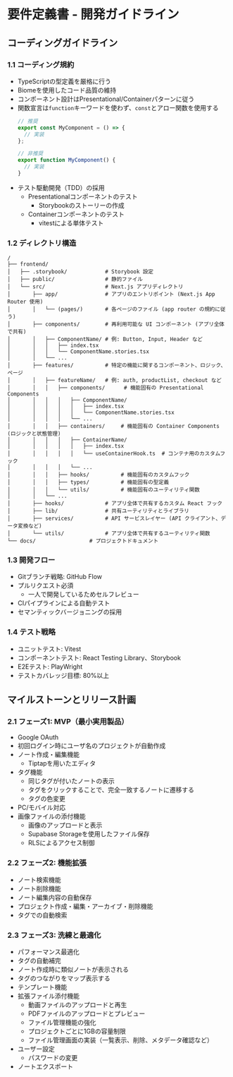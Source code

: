 # 要件定義書 - 開発ガイドライン

## コーディングガイドライン

### 1.1 コーディング規約
- TypeScriptの型定義を厳格に行う
- Biomeを使用したコード品質の維持
- コンポーネント設計はPresentational/Containerパターンに従う
- 関数宣言は`function`キーワードを使わず、`const`とアロー関数を使用する
  ```typescript
  // 推奨
  export const MyComponent = () => {
    // 実装
  };

  // 非推奨
  export function MyComponent() {
    // 実装
  }
  ```
- テスト駆動開発（TDD）の採用
  - Presentationalコンポーネントのテスト
    - Storybookのストーリーの作成
  - Containerコンポーネントのテスト
    - vitestによる単体テスト

### 1.2 ディレクトリ構造
```
/
├── frontend/
│   ├── .storybook/            # Storybook 設定
│   ├── public/                # 静的ファイル
│   └── src/                   # Next.js アプリディレクトリ
│       ├── app/               # アプリのエントリポイント (Next.js App Router 使用)
│       │   └── (pages/)       # 各ページのファイル (app router の規約に従う)
│       ├── components/        # 再利用可能な UI コンポーネント (アプリ全体で共有)
│       │   ├── ComponentName/ # 例: Button, Input, Header など
│       │   │   ├── index.tsx
│       │   │   └── ComponentName.stories.tsx
│       │   └── ...
│       ├── features/          # 特定の機能に関するコンポーネント、ロジック、ページ
│       │   ├── featureName/   # 例: auth, productList, checkout など
│       │   │   ├── components/      # 機能固有の Presentational Components
│       │   │   │   ├── ComponentName/
│       │   │   │   │   ├── index.tsx
│       │   │   │   │   └── ComponentName.stories.tsx
│       │   │   │   └── ...
│       │   │   ├── containers/     # 機能固有の Container Components (ロジックと状態管理)
│       │   │   │   ├── ContainerName/
│       │   │   │   │   ├── index.tsx
│       │   │   │   │   └── useContainerHook.ts  # コンテナ用のカスタムフック
│       │   │   │   └── ...
│       │   │   ├── hooks/          # 機能固有のカスタムフック
│       │   │   ├── types/          # 機能固有の型定義
│       │   │   └── utils/          # 機能固有のユーティリティ関数
│       │   └── ...
│       ├── hooks/             # アプリ全体で共有するカスタム React フック
│       ├── lib/               # 共有ユーティリティとライブラリ
│       ├── services/          # API サービスレイヤー (API クライアント、データ変換など)
│       └── utils/             # アプリ全体で共有するユーティリティ関数
└── docs/                 # プロジェクトドキュメント
```

### 1.3 開発フロー
- Gitブランチ戦略: GitHub Flow
- プルリクエスト必須
  - 一人で開発しているためセルフレビュー
- CIパイプラインによる自動テスト
- セマンティックバージョニングの採用

### 1.4 テスト戦略
- ユニットテスト: Vitest
- コンポーネントテスト: React Testing Library、Storybook
- E2Eテスト: PlayWright
- テストカバレッジ目標: 80%以上

## マイルストーンとリリース計画

### 2.1 フェーズ1: MVP（最小実用製品）
- Google OAuth
- 初回ログイン時にユーザ名のプロジェクトが自動作成
- ノート作成・編集機能
  - Tiptapを用いたエディタ
- タグ機能
  - 同じタグが付いたノートの表示
  - タグをクリックすることで、完全一致するノートに遷移する
  - タグの色変更
- PC/モバイル対応
- 画像ファイルの添付機能
  - 画像のアップロードと表示
  - Supabase Storageを使用したファイル保存
  - RLSによるアクセス制御

### 2.2 フェーズ2: 機能拡張
- ノート検索機能
- ノート削除機能
- ノート編集内容の自動保存
- プロジェクト作成・編集・アーカイブ・削除機能
- タグでの自動検索

### 2.3 フェーズ3: 洗練と最適化
- パフォーマンス最適化
- タグの自動補完
- ノート作成時に類似ノートが表示される
- タグのつながりをマップ表示する
- テンプレート機能
- 拡張ファイル添付機能
  - 動画ファイルのアップロードと再生
  - PDFファイルのアップロードとプレビュー
  - ファイル管理機能の強化
  - プロジェクトごとに1GBの容量制限
  - ファイル管理画面の実装（一覧表示、削除、メタデータ確認など）
- ユーザー設定
  - パスワードの変更
- ノートエクスポート
